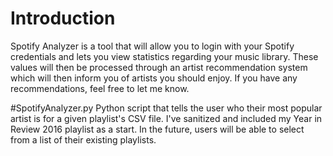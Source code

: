 # Introduction
Spotify Analyzer is a tool that will allow you to login with your Spotify credentials and lets you view statistics regarding your music library. These values will then be processed through an artist recommendation system which will then inform you of artists you should enjoy. If you have any recommendations, feel free to let me know.

#SpotifyAnalyzer.py
Python script that tells the user who their most popular artist is for a given playlist's CSV file. I've sanitized and included my Year in Review 2016 playlist as a start. In the future, users will be able to select from a list of their existing playlists. 
